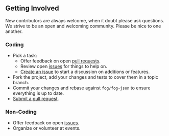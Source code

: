 ## Getting Involved

New contributors are always welcome, when it doubt please ask questions. We strive to be an open and welcoming community. Please be nice to one another.

### Coding

* Pick a task:
  * Offer feedback on open [pull requests](https://github.com/fog/fog-json/pulls).
  * Review open [issues](https://github.com/fog/fog-json/issues) for things to help on.
  * [Create an issue](https://github.com/fog/fog-json/issues/new) to start a discussion on additions or features.
* Fork the project, add your changes and tests to cover them in a topic branch.
* Commit your changes and rebase against `fog/fog-json` to ensure everything is up to date.
* [Submit a pull request](https://github.com/fog/fog-json/compare/).

### Non-Coding

* Offer feedback on open [issues](https://github.com/fog/fog-json/issues).
* Organize or volunteer at events.
